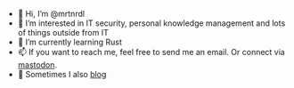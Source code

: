 - 👋 Hi, I’m @mrtnrdl
- 👀 I’m interested in IT security, personal knowledge management and lots of things outside from IT
- 🌱 I’m currently learning Rust
- 📫 If you want to reach me, feel free to send me an email. Or connect via [mastodon](https://infosec.exchange/web/@0xmrtn).
- 📖 Sometimes I also [blog](https://blog.mrtnrdl.de)

<!---
mrtnrdl/mrtnrdl is a ✨ special ✨ repository because its `README.md` (this file) appears on your GitHub profile.
You can click the Preview link to take a look at your changes.
--->
